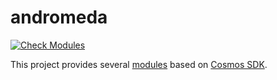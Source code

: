 # andromeda

[![Check Modules](https://github.com/0Tech/andromeda/actions/workflows/modules.yml/badge.svg)](https://github.com/0Tech/andromeda/actions/workflows/modules.yml)

This project provides several [modules](x/README.md) based on
[Cosmos SDK](https://github.com/cosmos/cosmos-sdk).
